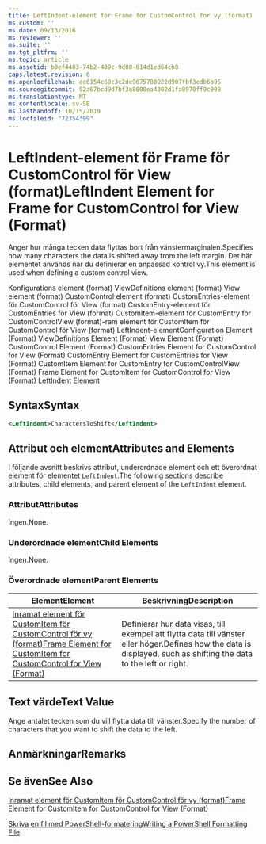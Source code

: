 ```yaml
---
title: LeftIndent-element för Frame för CustomControl för vy (format) | Microsoft Docs
ms.custom: ''
ms.date: 09/13/2016
ms.reviewer: ''
ms.suite: ''
ms.tgt_pltfrm: ''
ms.topic: article
ms.assetid: b0ef4483-74b2-409c-9d00-014d1ed64cb8
caps.latest.revision: 6
ms.openlocfilehash: ec6154c69c3c2de9675780922d907fbf3edb6a95
ms.sourcegitcommit: 52a67bcd9d7bf3e8600ea4302d1fa8970ff9c998
ms.translationtype: MT
ms.contentlocale: sv-SE
ms.lasthandoff: 10/15/2019
ms.locfileid: "72354399"
---
```

# <a name="leftindent-element-for-frame-for-customcontrol-for-view-format"></a><span data-ttu-id="dc59f-102">LeftIndent-element för Frame för CustomControl för View (format)</span><span class="sxs-lookup"><span data-stu-id="dc59f-102">LeftIndent Element for Frame for CustomControl for View (Format)</span></span>

<span data-ttu-id="dc59f-103">Anger hur många tecken data flyttas bort från vänstermarginalen.</span><span class="sxs-lookup"><span data-stu-id="dc59f-103">Specifies how many characters the data is shifted away from the left margin.</span></span> <span data-ttu-id="dc59f-104">Det här elementet används när du definierar en anpassad kontrol vy.</span><span class="sxs-lookup"><span data-stu-id="dc59f-104">This element is used when defining a custom control view.</span></span>

<span data-ttu-id="dc59f-105">Konfigurations element (format) ViewDefinitions element (format) View element (format) CustomControl element (format) CustomEntries-element för CustomControl för View (format) CustomEntry-element för CustomEntries för View (format) CustomItem-element för CustomEntry för CustomControlView (format)-ram element för CustomItem för CustomControl för View (format) LeftIndent-element</span><span class="sxs-lookup"><span data-stu-id="dc59f-105">Configuration Element (Format) ViewDefinitions Element (Format) View Element (Format) CustomControl Element (Format) CustomEntries Element for CustomControl for View (Format) CustomEntry Element for CustomEntries for View (Format) CustomItem Element for CustomEntry for CustomControlView (Format) Frame Element for CustomItem for CustomControl for View (Format) LeftIndent Element</span></span>

## <a name="syntax"></a><span data-ttu-id="dc59f-106">Syntax</span><span class="sxs-lookup"><span data-stu-id="dc59f-106">Syntax</span></span>

```xml
<LeftIndent>CharactersToShift</LeftIndent>
```

## <a name="attributes-and-elements"></a><span data-ttu-id="dc59f-107">Attribut och element</span><span class="sxs-lookup"><span data-stu-id="dc59f-107">Attributes and Elements</span></span>

<span data-ttu-id="dc59f-108">I följande avsnitt beskrivs attribut, underordnade element och ett överordnat element för elementet `LeftIndent`.</span><span class="sxs-lookup"><span data-stu-id="dc59f-108">The following sections describe attributes, child elements, and parent element of the `LeftIndent` element.</span></span>

### <a name="attributes"></a><span data-ttu-id="dc59f-109">Attribut</span><span class="sxs-lookup"><span data-stu-id="dc59f-109">Attributes</span></span>

<span data-ttu-id="dc59f-110">Ingen.</span><span class="sxs-lookup"><span data-stu-id="dc59f-110">None.</span></span>

### <a name="child-elements"></a><span data-ttu-id="dc59f-111">Underordnade element</span><span class="sxs-lookup"><span data-stu-id="dc59f-111">Child Elements</span></span>

<span data-ttu-id="dc59f-112">Ingen.</span><span class="sxs-lookup"><span data-stu-id="dc59f-112">None.</span></span>

### <a name="parent-elements"></a><span data-ttu-id="dc59f-113">Överordnade element</span><span class="sxs-lookup"><span data-stu-id="dc59f-113">Parent Elements</span></span>

|<span data-ttu-id="dc59f-114">Element</span><span class="sxs-lookup"><span data-stu-id="dc59f-114">Element</span></span>|<span data-ttu-id="dc59f-115">Beskrivning</span><span class="sxs-lookup"><span data-stu-id="dc59f-115">Description</span></span>|
|-------------|-----------------|
|[<span data-ttu-id="dc59f-116">Inramat element för CustomItem för CustomControl för vy (format)</span><span class="sxs-lookup"><span data-stu-id="dc59f-116">Frame Element for CustomItem for CustomControl for View (Format)</span></span>](./frame-element-for-customitem-for-customcontrol-for-view-format.md)|<span data-ttu-id="dc59f-117">Definierar hur data visas, till exempel att flytta data till vänster eller höger.</span><span class="sxs-lookup"><span data-stu-id="dc59f-117">Defines how the data is displayed, such as shifting the data to the left or right.</span></span>|

## <a name="text-value"></a><span data-ttu-id="dc59f-118">Text värde</span><span class="sxs-lookup"><span data-stu-id="dc59f-118">Text Value</span></span>

<span data-ttu-id="dc59f-119">Ange antalet tecken som du vill flytta data till vänster.</span><span class="sxs-lookup"><span data-stu-id="dc59f-119">Specify the number of characters that you want to shift the data to the left.</span></span>

## <a name="remarks"></a><span data-ttu-id="dc59f-120">Anmärkningar</span><span class="sxs-lookup"><span data-stu-id="dc59f-120">Remarks</span></span>

## <a name="see-also"></a><span data-ttu-id="dc59f-121">Se även</span><span class="sxs-lookup"><span data-stu-id="dc59f-121">See Also</span></span>

[<span data-ttu-id="dc59f-122">Inramat element för CustomItem för CustomControl för vy (format)</span><span class="sxs-lookup"><span data-stu-id="dc59f-122">Frame Element for CustomItem for CustomControl for View (Format)</span></span>](./frame-element-for-customitem-for-customcontrol-for-view-format.md)

[<span data-ttu-id="dc59f-123">Skriva en fil med PowerShell-formatering</span><span class="sxs-lookup"><span data-stu-id="dc59f-123">Writing a PowerShell Formatting File</span></span>](./writing-a-powershell-formatting-file.md)
